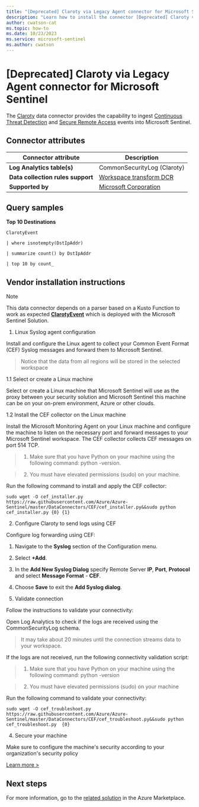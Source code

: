 ```yaml
---
title: "[Deprecated] Claroty via Legacy Agent connector for Microsoft Sentinel"
description: "Learn how to install the connector [Deprecated] Claroty via Legacy Agent to connect your data source to Microsoft Sentinel."
author: cwatson-cat
ms.topic: how-to
ms.date: 10/23/2023
ms.service: microsoft-sentinel
ms.author: cwatson
---
```


# [Deprecated] Claroty via Legacy Agent connector for Microsoft Sentinel

The [Claroty](https://claroty.com/) data connector provides the capability to ingest [Continuous Threat Detection](https://claroty.com/resources/datasheets/continuous-threat-detection) and [Secure Remote Access](https://claroty.com/secure-remote-access/) events into Microsoft Sentinel.

## Connector attributes

| Connector attribute | Description |
| --- | --- |
| **Log Analytics table(s)** | CommonSecurityLog (Claroty)<br/> |
| **Data collection rules support** | [Workspace transform DCR](/azure/azure-monitor/logs/tutorial-workspace-transformations-portal) |
| **Supported by** | [Microsoft Corporation](https://support.microsoft.com) |

## Query samples

**Top 10 Destinations**
   ```kusto
ClarotyEvent
 
   | where isnotempty(DstIpAddr)
    
   | summarize count() by DstIpAddr
 
   | top 10 by count_
   ```



## Vendor installation instructions


> [!NOTE]
   >  This data connector depends on a parser based on a Kusto Function to work as expected [**ClarotyEvent**](https://aka.ms/sentinel-claroty-parser) which is deployed with the Microsoft Sentinel Solution.

1. Linux Syslog agent configuration

Install and configure the Linux agent to collect your Common Event Format (CEF) Syslog messages and forward them to Microsoft Sentinel.

> Notice that the data from all regions will be stored in the selected workspace

1.1 Select or create a Linux machine

Select or create a Linux machine that Microsoft Sentinel will use as the proxy between your security solution and Microsoft Sentinel this machine can be on your on-prem environment, Azure or other clouds.

1.2 Install the CEF collector on the Linux machine

Install the Microsoft Monitoring Agent on your Linux machine and configure the machine to listen on the necessary port and forward messages to your Microsoft Sentinel workspace. The CEF collector collects CEF messages on port 514 TCP.

> 1. Make sure that you have Python on your machine using the following command: python -version.

> 2. You must have elevated permissions (sudo) on your machine.

   Run the following command to install and apply the CEF collector:

   `sudo wget -O cef_installer.py https://raw.githubusercontent.com/Azure/Azure-Sentinel/master/DataConnectors/CEF/cef_installer.py&&sudo python cef_installer.py {0} {1}`

2.  Configure Claroty to send logs using CEF

Configure log forwarding using CEF:

1. Navigate to the **Syslog** section of the Configuration menu.

2. Select **+Add**.

3. In the **Add New Syslog Dialog** specify Remote Server **IP**, **Port**, **Protocol** and select **Message Format** - **CEF**.

4. Choose **Save** to exit the **Add Syslog dialog**.

3. Validate connection

Follow the instructions to validate your connectivity:

Open Log Analytics to check if the logs are received using the CommonSecurityLog schema.

>It may take about 20 minutes until the connection streams data to your workspace.

If the logs are not received, run the following connectivity validation script:

> 1. Make sure that you have Python on your machine using the following command: python -version

>2. You must have elevated permissions (sudo) on your machine

   Run the following command to validate your connectivity:

   `sudo wget -O cef_troubleshoot.py https://raw.githubusercontent.com/Azure/Azure-Sentinel/master/DataConnectors/CEF/cef_troubleshoot.py&&sudo python cef_troubleshoot.py  {0}`

4. Secure your machine 

Make sure to configure the machine's security according to your organization's security policy


[Learn more >](https://aka.ms/SecureCEF)



## Next steps

For more information, go to the [related solution](https://azuremarketplace.microsoft.com/en-us/marketplace/apps/azuresentinel.azure-sentinel-solution-claroty?tab=Overview) in the Azure Marketplace.
